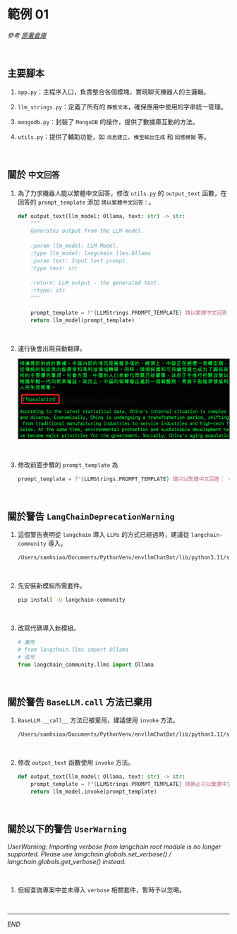 # 範例 01

_參考 [原著倉庫](https://github.com/hsleonis/llama3_qa_chatbot_mongodb)_

<br>

## 主要腳本

1. `app.py`：主程序入口，負責整合各個模塊，實現聊天機器人的主邏輯。

2. `llm_strings.py`：定義了所有的 `靜態文本`，確保應用中使用的字串統一管理。

3. `mongodb.py`：封裝了 `MongoDB` 的操作，提供了數據庫互動的方法。

4. `utils.py`：提供了輔助功能，如 `消息建立`、`模型輸出生成` 和 `回應模擬` 等。

<br>

## 關於 `中文回答`

1. 為了力求機器人能以繁體中文回答，修改 `utils.py` 的 `output_text` 函數，在回答的 `prompt_template` 添加 `請以繁體中文回答：`。

    ```python
    def output_text(llm_model: Ollama, text: str) -> str:
        """
        Generates output from the LLM model.

        :param llm_model: LLM Model.
        :type llm_model: langchain.llms.Ollama
        :param text: Input text prompt.
        :type text: str

        :return: LLM output - the generated text.
        :rtype: str
        """

        prompt_template = f"{LLMStrings.PROMPT_TEMPLATE} 請以繁體中文回答： {text}"
        return llm_model(prompt_template)
    ```

<br>

2. 運行後會出現自動翻譯。

    ![](images/img_01.png)

<br>

3. 修改前面步驟的 `prompt_template` 為

    ```python
    prompt_template = f"{LLMStrings.PROMPT_TEMPLATE} 請只以繁體中文回答： {text}"
    ```

<br>

## 關於警告 `LangChainDeprecationWarning`

1. 這個警告表明從 `langchain` 導入 `LLMs` 的方式已經過時，建議從 `langchain-community` 導入。

    ```bash
    /Users/samhsiao/Documents/PythonVenv/envllmChatBot/lib/python3.11/site-packages/langchain/llms/__init__.py:548: LangChainDeprecationWarning: Importing LLMs from langchain is deprecated. Importing from langchain will no longer be supported as of langchain==0.2.0. Please import from langchain-community instead:
    ```

<br>

2. 先安裝新模組所需套件。

    ```bash
    pip install -U langchain-community
    ```

<br>

3. 改寫代碼導入新模組。

    ```python
    # 棄用
    # from langchain.llms import Ollama
    # 改用
    from langchain_community.llms import Ollama
    ```

<br>

## 關於警告 `BaseLLM.call` 方法已棄用

1. `BaseLLM.__call__` 方法已被棄用，建議使用 `invoke` 方法。

    ```bash
    /Users/samhsiao/Documents/PythonVenv/envllmChatBot/lib/python3.11/site-packages/langchain_core/_api/deprecation.py:119: LangChainDeprecationWarning: The method `BaseLLM.__call__` was deprecated in langchain-core 0.1.7 and will be removed in 0.3.0. Use invoke instead.
    ```

<br>

2. 修改 `output_text` 函數使用 `invoke` 方法。

    ```python
    def output_text(llm_model: Ollama, text: str) -> str:
        prompt_template = f"{LLMStrings.PROMPT_TEMPLATE} 請務必只以繁體中文回答，在你的回答中不用進行翻譯：{text}"
        return llm_model.invoke(prompt_template)
    ```

<br>

## 關於以下的警告 `UserWarning`

_UserWarning: Importing verbose from langchain root module is no longer supported. Please use langchain.globals.set_verbose() / langchain.globals.get_verbose() instead._

<br>

1. 但經查詢專案中並未導入 `verbose` 相關套件，暫時予以忽略。

<br>

___

_END_